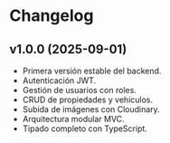 # Changelog

## v1.0.0 (2025-09-01)

- Primera versión estable del backend.
- Autenticación JWT.
- Gestión de usuarios con roles.
- CRUD de propiedades y vehículos.
- Subida de imágenes con Cloudinary.
- Arquitectura modular MVC.
- Tipado completo con TypeScript.
